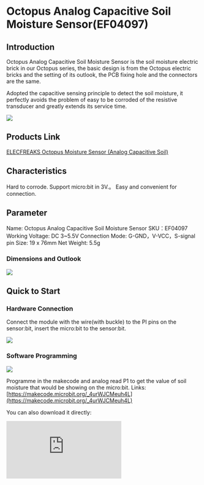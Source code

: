 ﻿# Octopus Analog Capacitive Soil Moisture Sensor(EF04097)

## Introduction

Octopus Analog Capacitive Soil Moisture Sensor is the soil moisture electric brick in our Octopus series, the basic design is from the Octopus electric bricks and the setting of its outlook, the PCB fixing hole and the connectors are the same.

Adopted the capacitive sensing principle to detect the soil moisture, it perfectly avoids the problem of easy to be corroded of the resistive transducer and greatly extends its service time.

![](https://wiki-media-ef.oss-cn-hongkong.aliyuncs.com/docs/microbit/sensor/octopus-sensors/sensor/images/04097_00.jpg)

## Products Link

[ELECFREAKS Octopus Moisture Sensor (Analog Capacitive Soil)](https://shop.elecfreaks.com/products/elecfreaks-octopus-moisture-sensor-analog-capacitive-soil?_pos=1&_sid=cec7f3f9d&_ss=r)

## Characteristics

 Hard to corrode.
 Support micro:bit in 3V.。
 Easy and convenient for connection.

## Parameter

 Name: Octopus Analog Capacitive Soil Moisture Sensor
 SKU：EF04097
 Working Voltage: DC 3~5.5V
 Connection Mode: G-GND，V-VCC，S-signal pin
 Size: 19 x 76mm
 Net Weight: 5.5g

### Dimensions and Outlook

![](https://wiki-media-ef.oss-cn-hongkong.aliyuncs.com/docs/microbit/sensor/octopus-sensors/sensor/images/04097_01.png)

## Quick to Start

### Hardware Connection

Connect the module with the wire(with buckle) to the PI pins on the sensor:bit, insert the micro:bit to the sensor:bit.

![](https://wiki-media-ef.oss-cn-hongkong.aliyuncs.com/docs/microbit/sensor/octopus-sensors/sensor/images/04097_02.png)

### Software Programming

![](https://wiki-media-ef.oss-cn-hongkong.aliyuncs.com/i18n/en/docusaurus-plugin-content-docs/current/microbit/sensor/octopus-sensors/sensor/images/04097_03.png)

Programme in the makecode and analog read P1 to get the value of soil moisture that would be showing on the micro:bit.
Links:  [https://makecode.microbit.org/_4urWJCMeuh4L](https://makecode.microbit.org/_4urWJCMeuh4L)

You can also download it directly:


<div
    style={{
        position: 'relative',
        paddingBottom: '60%',
        overflow: 'hidden',
    }}
>
    <iframe
        src="https://makecode.microbit.org/_4urWJCMeuh4L"
        frameborder="0"
        sandbox="allow-popups allow-forms allow-scripts allow-same-origin"
        style={{
            position: 'absolute',
            width: '100%',
            height: '100%',
        }}
    />
</div>

### Result

The value of the soil moisture is showing on the micro:bit.

## FAQ
